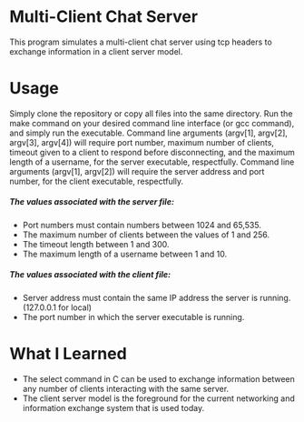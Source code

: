 # Multi-Client Chat Server
This program simulates a multi-client chat server using tcp headers to exchange information in a client server model. 
# Usage
Simply clone the repository or copy all files into the same directory. Run the make command on your desired command line interface (or gcc command), and simply run the executable.
Command line arguments (argv[1], argv[2], argv[3], argv[4]) will require port number, maximum number of clients, timeout given to a client to respond before disconnecting, and 
the maximum length of a username, for the server executable, respectfully. Command line arguments (argv[1], argv[2]) will require the server address and port number, for the 
client executable, respectfully.  
##### The values associated with the server file: 
- Port numbers must contain numbers between 1024 and 65,535. 
- The maximum number of clients between the values of 1 and 256. 
- The timeout length between 1 and 300. 
- The maximum length of a username between 1 and 10.  
##### The values associated with the client file: 
- Server address must contain the same IP address the server is running. (127.0.0.1 for local)
- The port number in which the server executable is running. 
# What I Learned
- The select command in C can be used to exchange information between any number of clients interacting with the same server. 
- The client server model is the foreground for the current networking and information exchange system that is used today. 
